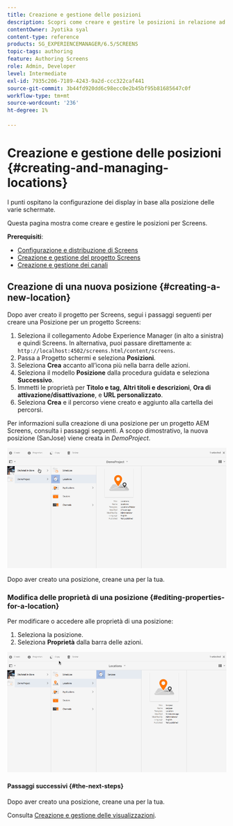 ```yaml
---
title: Creazione e gestione delle posizioni
description: Scopri come creare e gestire le posizioni in relazione ad AEM Screens.
contentOwner: Jyotika syal
content-type: reference
products: SG_EXPERIENCEMANAGER/6.5/SCREENS
topic-tags: authoring
feature: Authoring Screens
role: Admin, Developer
level: Intermediate
exl-id: 7935c206-7189-4243-9a2d-ccc322caf441
source-git-commit: 3b44fd920dd6c98ecc0e2b45bf95b81685647c0f
workflow-type: tm+mt
source-wordcount: '236'
ht-degree: 1%

---
```


# Creazione e gestione delle posizioni {#creating-and-managing-locations}

I punti ospitano la configurazione dei display in base alla posizione delle varie schermate.

Questa pagina mostra come creare e gestire le posizioni per Screens.

**Prerequisiti**:

* [Configurazione e distribuzione di Screens](configuring-screens-introduction.md)
* [Creazione e gestione del progetto Screens](creating-a-screens-project.md)
* [Creazione e gestione dei canali](managing-channels.md)

## Creazione di una nuova posizione {#creating-a-new-location}

Dopo aver creato il progetto per Screens, segui i passaggi seguenti per creare una Posizione per un progetto Screens:

1. Seleziona il collegamento Adobe Experience Manager (in alto a sinistra) e quindi Screens. In alternativa, puoi passare direttamente a: `http://localhost:4502/screens.html/content/screens`.
1. Passa a Progetto schermi e seleziona **Posizioni**.
1. Seleziona **Crea** accanto all’icona più nella barra delle azioni.
1. Seleziona il modello **Posizione** dalla procedura guidata e seleziona **Successivo**.
1. Immetti le proprietà per **Titolo e tag**, **Altri titoli e descrizioni**, **Ora di attivazione/disattivazione**, e **URL personalizzato**.
1. Seleziona **Crea** e il percorso viene creato e aggiunto alla cartella dei percorsi.

Per informazioni sulla creazione di una posizione per un progetto AEM Screens, consulta i passaggi seguenti. A scopo dimostrativo, la nuova posizione (SanJose) viene creata in *DemoProject*.

![player2](assets/player2.gif)

Dopo aver creato una posizione, creane una per la tua.

### Modifica delle proprietà di una posizione {#editing-properties-for-a-location}

Per modificare o accedere alle proprietà di una posizione:

1. Seleziona la posizione.
1. Seleziona **Proprietà** dalla barra delle azioni.

![player3](assets/player3.gif)

#### Passaggi successivi {#the-next-steps}

Dopo aver creato una posizione, creane una per la tua.

Consulta [Creazione e gestione delle visualizzazioni](managing-displays.md).
